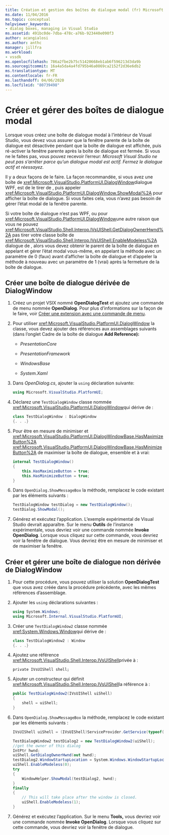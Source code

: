 ```yaml
---
title: Création et gestion des boîtes de dialogue modal (fr) Microsoft Docs
ms.date: 11/04/2016
ms.topic: conceptual
helpviewer_keywords:
- dialog boxes, managing in Visual Studio
ms.assetid: 491bc0de-7dba-478c-a76b-923440e090f3
author: acangialosi
ms.author: anthc
manager: jillfra
ms.workload:
- vssdk
ms.openlocfilehash: 786a2fbe2b75c51420668eb1ab6f596213d3da9b
ms.sourcegitcommit: 16a4a5da4a4fd795b46a0869ca2152f2d36e6db2
ms.translationtype: MT
ms.contentlocale: fr-FR
ms.lasthandoff: 04/06/2020
ms.locfileid: "80739498"
---
```

# <a name="create-and-manage-modal-dialog-boxes"></a>Créer et gérer des boîtes de dialogue modal
Lorsque vous créez une boîte de dialogue modal à l’intérieur de Visual Studio, vous devez vous assurer que la fenêtre parente de la boîte de dialogue est désactivée pendant que la boîte de dialogue est affichée, puis ré-activer la fenêtre parente après la boîte de dialogue est fermée. Si vous ne le faites pas, vous pouvez recevoir l’erreur: *Microsoft Visual Studio ne peut pas s’arrêter parce qu’un dialogue modal est actif. Fermez le dialogue actif et réessayez.*

Il y a deux façons de le faire. La façon recommandée, si vous avez une boîte de <xref:Microsoft.VisualStudio.PlatformUI.DialogWindow>dialogue WPF, est de le tirer de , puis appeler <xref:Microsoft.VisualStudio.PlatformUI.DialogWindow.ShowModal%2A> pour afficher la boîte de dialogue. Si vous faites cela, vous n’avez pas besoin de gérer l’état modal de la fenêtre parente.

Si votre boîte de dialogue n’est pas WPF, ou pour <xref:Microsoft.VisualStudio.PlatformUI.DialogWindow>une autre raison que vous ne pouvez <xref:Microsoft.VisualStudio.Shell.Interop.IVsUIShell.GetDialogOwnerHwnd%2A> pas tirer votre classe boîte de <xref:Microsoft.VisualStudio.Shell.Interop.IVsUIShell.EnableModeless%2A> dialogue de , alors vous devez obtenir le parent de la boîte de dialogue en appelant et gérer l’état modal vous-même, en appelant la méthode avec un paramètre de 0 (faux) avant d’afficher la boîte de dialogue et d’appeler la méthode à nouveau avec un paramètre de 1 (vrai) après la fermeture de la boîte de dialogue.

## <a name="create-a-dialog-box-derived-from-dialogwindow"></a>Créer une boîte de dialogue dérivée de DialogWindow

1. Créez un projet VSIX nommé **OpenDialogTest** et ajoutez une commande de menu nommée **OpenDialog**. Pour plus d’informations sur la façon de le faire, voir [Créer une extension avec une commande de menu](../extensibility/creating-an-extension-with-a-menu-command.md).

2. Pour utiliser <xref:Microsoft.VisualStudio.PlatformUI.DialogWindow> la classe, vous devez ajouter des références aux assemblages suivants (dans l’onglet Cadre de la boîte de dialogue **Add Reference):**

    - *PresentationCore*

    - *PresentationFramework*

    - *WindowsBase*

    - *System.Xaml*

3. Dans *OpenDialog.cs*, ajouter la `using` déclaration suivante:

    ```csharp
    using Microsoft.VisualStudio.PlatformUI;
    ```

4. Déclarez une `TestDialogWindow` classe nommée <xref:Microsoft.VisualStudio.PlatformUI.DialogWindow>qui dérive de :

    ```csharp
    class TestDialogWindow : DialogWindow
    {. . .}
    ```

5. Pour être en mesure de minimiser et <xref:Microsoft.VisualStudio.PlatformUI.DialogWindowBase.HasMaximizeButton%2A> <xref:Microsoft.VisualStudio.PlatformUI.DialogWindowBase.HasMinimizeButton%2A> de maximiser la boîte de dialogue, ensemble et à vrai:

    ```csharp
    internal TestDialogWindow()
    {
        this.HasMaximizeButton = true;
        this.HasMinimizeButton = true;
    }
    ```

6. Dans `OpenDialog.ShowMessageBox` la méthode, remplacez le code existant par les éléments suivants :

    ```csharp
    TestDialogWindow testDialog = new TestDialogWindow();
    testDialog.ShowModal();
    ```

7. Générez et exécutez l’application. L’exemple expérimental de Visual Studio devrait apparaître. Sur le menu **Outils** de l’instance expérimentale, vous devriez voir une commande nommée **Invoke OpenDialog**. Lorsque vous cliquez sur cette commande, vous devriez voir la fenêtre de dialogue. Vous devriez être en mesure de minimiser et de maximiser la fenêtre.

## <a name="create-and-manage-a-dialog-box-not-derived-from-dialogwindow"></a>Créer et gérer une boîte de dialogue non dérivée de DialogWindow

1. Pour cette procédure, vous pouvez utiliser la solution **OpenDialogTest** que vous avez créée dans la procédure précédente, avec les mêmes références d’assemblage.

2. Ajouter les `using` déclarations suivantes :

    ```csharp
    using System.Windows;
    using Microsoft.Internal.VisualStudio.PlatformUI;
    ```

3. Créer une `TestDialogWindow2` classe nommée <xref:System.Windows.Window>qui dérive de :

    ```csharp
    class TestDialogWindow2 : Window
    {. . .}
    ```

4. Ajoutez une référence <xref:Microsoft.VisualStudio.Shell.Interop.IVsUIShell>privée à :

    ```
    private IVsUIShell shell;
    ```

5. Ajouter un constructeur qui définit <xref:Microsoft.VisualStudio.Shell.Interop.IVsUIShell>la référence à :

    ```csharp
    public TestDialogWindow2(IVsUIShell uiShell)
    {
        shell = uiShell;
    }
    ```

6. Dans `OpenDialog.ShowMessageBox` la méthode, remplacez le code existant par les éléments suivants :

    ```csharp
    IVsUIShell uiShell = (IVsUIShell)ServiceProvider.GetService(typeof(SVsUIShell));

    TestDialogWindow2 testDialog2 = new TestDialogWindow2(uiShell);
    //get the owner of this dialog
    IntPtr hwnd;
    uiShell.GetDialogOwnerHwnd(out hwnd);
    testDialog2.WindowStartupLocation = System.Windows.WindowStartupLocation.CenterOwner;
    uiShell.EnableModeless(0);
    try
    {
        WindowHelper.ShowModal(testDialog2, hwnd);
    }
    finally
    {
        // This will take place after the window is closed.
        uiShell.EnableModeless(1);
    }
    ```

7. Générez et exécutez l’application. Sur le menu **Tools,** vous devriez voir une commande nommée **Invoke OpenDialog**. Lorsque vous cliquez sur cette commande, vous devriez voir la fenêtre de dialogue.
